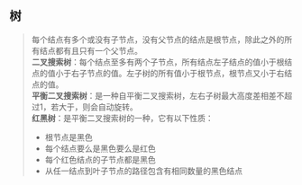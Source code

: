 ## 树
> 每个结点有多个或没有子节点，没有父节点的结点是根节点，除此之外的所有结点都有且只有一个父节点。  
**二叉搜索树**：每个结点至多有两个子节点，所有结点左子结点的值小于根结点的值小于右子节点的值。左子树的所有值小于根节点，根节点又小于右结点的值。  
**平衡二叉搜索树**：是一种自平衡二叉搜索树，左右子树最大高度差相差不超过1，若大于，则会自动旋转。  
**红黑树**：是平衡二叉搜索树的一种，它有以下性质：
> - 根节点是黑色
> - 每个结点要么是黑色要么是红色
> - 每个红色结点的子节点都是黑色
> - 从任一结点到叶子节点的路径包含有相同数量的黑色结点

